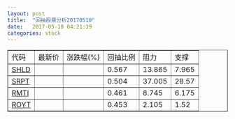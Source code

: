 ```yaml
---
layout: post
title:  "回抽股票分析20170510"
date:   2017-05-10 04:21:39
categories: stock
---
```

<script type="text/javascript">
var stockList = []
stockList.push('gb_shld');
stockList.push('gb_srpt');
stockList.push('gb_rmti');
stockList.push('gb_royt');
</script>
<table border="1">
 <tr>
 <td>代码</td>
 <td>最新价</td>
 <td>涨跌幅(%)</td>
 <td>回抽比例</td>
 <td>阻力</td>
 <td>支撑</td>
</tr>
  <tr id="shld">
  <td><a href="http://stock.finance.sina.com.cn/usstock/quotes/SHLD.html" target="_blank">SHLD</a></td><td></td><td></td><td>0.567</td><td>13.865</td><td>7.965</td></tr>
  <tr id="srpt">
  <td><a href="http://stock.finance.sina.com.cn/usstock/quotes/SRPT.html" target="_blank">SRPT</a></td><td></td><td></td><td>0.504</td><td>37.005</td><td>28.57</td></tr>
  <tr id="rmti">
  <td><a href="http://stock.finance.sina.com.cn/usstock/quotes/RMTI.html" target="_blank">RMTI</a></td><td></td><td></td><td>0.461</td><td>8.745</td><td>6.175</td></tr>
  <tr id="royt">
  <td><a href="http://stock.finance.sina.com.cn/usstock/quotes/ROYT.html" target="_blank">ROYT</a></td><td></td><td></td><td>0.453</td><td>2.105</td><td>1.52</td></tr>
</table>
